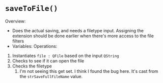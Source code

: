 # `saveToFile()`
Overview:
- Does the actual saving, and needs a filetype input. Assigning the extension should be done earlier when there's more access to the file filters
- Variables:
Operations:
1. Instantiates `file : QFile` based on the input `QString`
2. Checks to see if it can open the file
3. Checks the filetype
	1. I'm not seeing this get set. I think I found the bug here. It's cast from the `strSaveFullFileName` value. 